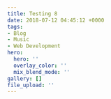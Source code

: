 ```yaml
---
title: Testing 8
date: 2018-07-12 04:45:12 +0000
tags:
- Blog
- Music
- Web Development
hero:
  hero: ''
  overlay_color: ''
  mix_blend_mode: ''
gallery: []
file_upload: ''
---
```

